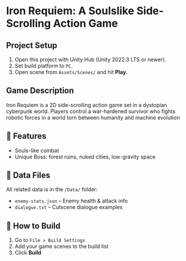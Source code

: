 # Iron Requiem: A Soulslike Side-Scrolling Action Game

##  Project Setup
1. Open this project with Unity Hub (Unity 2022.3 LTS or newer).
2. Set build platform to `PC`.
3. Open scene from `Assets/Scenes/` and hit **Play**.

## Game Description
Iron Requiem is a 2D side-scrolling action game set in a dystopian cyberpunk world. Players control a war-hardened survivor who fights robotic forces in a world torn between humanity and machine evolution

## 🧠 Features
- Souls-like combat
- Unique Boss: forest ruins, nuked cities, low-gravity space

## 📂 Data Files
All related data is in the `/Data/` folder:
- `enemy-stats.json` – Enemy health & attack info
- `dialogue.txt` – Cutscene dialogue examples

## 🚀 How to Build
1. Go to `File > Build Settings`
2. Add your game scenes to the build list
3. Click **Build**